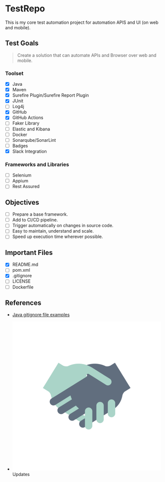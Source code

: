# TestRepo

This is my core test automation project for automation APIS and UI (on web and mobile).

## Test Goals

> Create a solution that can automate APIs and Browser over web and mobile.

### Toolset

- [x] Java
- [x] Maven
- [x] Surefire Plugin/Surefire Report Plugin
- [x] JUnit
- [ ] Log4j
- [x] GitHub
- [x] GitHub Actions
- [ ] Faker Library
- [ ] Elastic and Kibana
- [ ] Docker
- [ ] Sonarqube/SonarLint
- [ ] Badges
- [x] Slack Integration

### Frameworks and Libraries

- [ ] Selenium
- [ ] Appium
- [ ] Rest Assured

## Objectives

- [ ] Prepare a base framework.
- [ ] Add to CI/CD pipeline.
- [ ] Trigger automatically on changes in source code.
- [ ] Easy to maintain, understand and scale.
- [ ] Speed up execution time wherever possible.

## Important Files

- [x] README.md
- [ ] pom.xml
- [x] .gitignore
- [ ] LICENSE
- [ ] Dockerfile

## References

- [Java gitignore file examples](https://github.com/github/gitignore/blob/main/Java.gitignore)

- ![collaboration](/images/5893.jpg)
  Updates
